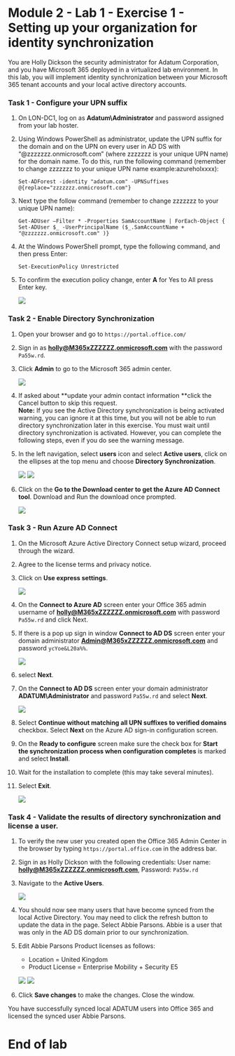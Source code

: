 # Module 2 - Lab 1 - Exercise 1 - Setting up your organization for identity synchronization 

You are Holly Dickson the security administrator for Adatum Corporation, and you have Microsoft 365 deployed in a virtualized lab environment. In this lab, you will implement identity synchronization between your Microsoft 365 tenant accounts and your local active directory accounts.

### Task 1 - Configure your UPN suffix

1.	On LON-DC1, log on as **Adatum\Administrator** and password assigned from your lab hoster.
2.	Using Windows PowerShell as administrator, update the UPN suffix for the domain and on the UPN on every user in AD DS with “@zzzzzzz.onmicrosoft.com” (where zzzzzzz is your unique UPN name) for the domain name. To do this, run the following command (remember to change zzzzzzz to your unique UPN name example:azureholxxxx):

    	Set-ADForest -identity "adatum.com" -UPNSuffixes @{replace="zzzzzzz.onmicrosoft.com"}  
3.	Next type the follow command (remember to change zzzzzzz to your unique UPN name): 

		Get-ADUser –Filter * -Properties SamAccountName | ForEach-Object { Set-ADUser $_ -UserPrincipalName ($_.SamAccountName + "@zzzzzzz.onmicrosoft.com" )}
4.	At the Windows PowerShell prompt, type the following command, and then press Enter:

		Set-ExecutionPolicy Unrestricted  
5.	To confirm the execution policy change, enter **A** for Yes to All press Enter key.
 
	![](../Media/29.png)
	
### Task 2 - Enable Directory Synchronization

1.	Open your browser and go to `https://portal.office.com/`   
2.	Sign in as **holly@M365xZZZZZZ.onmicrosoft.com** with the password `Pa55w.rd`.    
3.	Click **Admin** to go to the Microsoft 365 admin center.

	![](../Media/30.png)
	
5.	If asked about **update your admin contact information **click the Cancel button to skip this request.  
	**Note:** If you see the Active Directory synchronization is being activated warning, you can ignore it at this time, but you will not be able to run directory synchronization later in this exercise. You must wait until directory synchronization is activated. However, you can complete the following steps, even if you do see the warning message.  
5.	In the left navigation, select **users** icon and select **Active users**, click on the ellipses at the top menu and choose **Directory Synchronization**.

	![](../Media/31.png) 
	![](../Media/32.png)
7.	Click on the **Go to the Download center to get the Azure AD Connect tool**.   Download and Run the download once prompted.

	![](../Media/33.png)
    
### Task 3 - Run Azure AD Connect

1.	On the Microsoft Azure Active Directory Connect setup wizard, proceed through the wizard. 
2.	Agree to the license terms and privacy notice.
3.	Click on **Use express settings**.

	![](../Media/34.png)
5.	On the **Connect to Azure AD** screen enter your Office 365 admin username of **holly@M365xZZZZZZ.onmicrosoft.com** with password `Pa55w.rd` and click Next.   
6.	If there is a pop up sign in window **Connect to AD DS** screen enter your domain administrator **Admin@M365xZZZZZZ.onmicrosoft.com** and password `ycYoe&L20a%%`.

	![](../Media/35.png)
8.	select **Next**.   
9.	On the **Connect to AD DS** screen enter your domain administrator **ADATUM\Administrator** and password `Pa55w.rd` and select **Next**.

	![](../Media/36.png)
11.	Select **Continue without matching all UPN suffixes to verified domains** checkbox. Select **Next** on the Azure AD sign-in configuration screen.   
12.	On the **Ready to configure** screen make sure the check box for **Start the synchronization process when configuration completes** is marked and select **Install**.   
13.	Wait for the installation to complete (this may take several minutes).   
14.	Select **Exit**.   

	![](../Media/37.png)

### Task 4 - Validate the results of directory synchronization and license a user. 

1.	To verify the new user you created open the Office 365 Admin Center in the browser by typing `https://portal.office.com` in the address bar.  
2.	Sign in as Holly Dickson with the following credentials:  User name: **holly@M365xZZZZZZ.onmicrosoft.com**, Password: `Pa55w.rd`  
3.	Navigate to the **Active Users**.  

	![](../Media/38.png)
5.	You should now see many users that have become synced from the local Active Directory.  You may need to click the refresh button to update the data in the page.  Select Abbie Parsons.  Abbie is a user that was only in the AD DS domain prior to our synchronization. 
6.	Edit Abbie Parsons Product licenses as follows: 
	- Location = United Kingdom
	- Product License = Enterprise Mobility + Security E5

	![](../Media/39.png)
	![](../Media/40.png)
7.	Click **Save changes** to make the changes. Close the window.

You have successfully synced local ADATUM users into Office 365 and licensed the synced user Abbie Parsons.

# End of lab  

 
